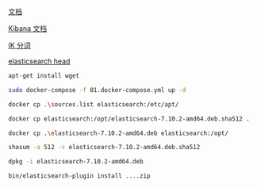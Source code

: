 [文档](https://www.elastic.co/guide/index.html)

[Kibana 文档](https://www.elastic.co/guide/en/kibana/index.html)

[IK 分词](https://github.com/medcl/elasticsearch-analysis-ik)

[elasticsearch head](https://github.com/mobz/elasticsearch-head)





```bash
apt-get install wget

sudo docker-compose -f 01.docker-compose.yml up -d

docker cp .\sources.list elasticsearch:/etc/apt/

docker cp elasticsearch:/opt/elasticsearch-7.10.2-amd64.deb.sha512 .

docker cp .\elasticsearch-7.10.2-amd64.deb elasticsearch:/opt/

shasum -a 512 -c elasticsearch-7.10.2-amd64.deb.sha512

dpkg -i elasticsearch-7.10.2-amd64.deb
```

```bash
bin/elasticsearch-plugin install ....zip
```

